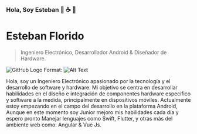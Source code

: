 ### Hola, Soy Esteban :rocket: :coffee: 👋

# Esteban Florido
> Ingeniero Electrónico, Desarrollador Android & Diseñador de Hardware.

![GitHub Logo](/images/logo.png)
Format: ![Alt Text](url)

Hola, soy un Ingeniero Electrónico apasionado por la tecnología y el desarrollo de software y hardware. Mi objetivo se centra en desarrollar habilidades en el diseño e integración de componentes hardware especifico y software a la medida, principalmente en dispositivos móviles. Actualmente estoy empezando en el campo del desarrollo en la plataforma Android, Aunque en este momento soy Junior mejoro mis habilidades cada día y espero pronto Manejar lenguajes como Swift, Flutter, y otras más del ambiente web como:  Angular & Vue Js.


<!--
**EfloridoV/EfloridoV** is a ✨ _special_ ✨ repository because its `README.md` (this file) appears on your GitHub profile.

Here are some ideas to get you started:

- 🔭 I’m currently working on ...
- 🌱 I’m currently learning ...
- 👯 I’m looking to collaborate on ...
- 🤔 I’m looking for help with ...
- 💬 Ask me about ...
- 📫 How to reach me: ...
- 😄 Pronouns: ...
- ⚡ Fun fact: ...
-->
